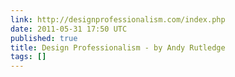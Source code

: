 ```yaml
---
link: http://designprofessionalism.com/index.php
date: 2011-05-31 17:50 UTC
published: true
title: Design Professionalism - by Andy Rutledge
tags: []
---
```




